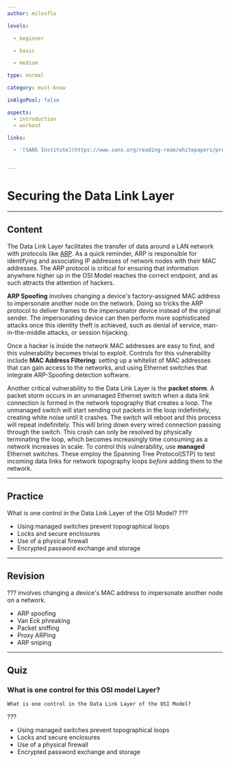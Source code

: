 ```yaml
---
author: milesflo

levels:

  - beginner

  - basic

  - medium

type: normal

category: must-know

inAlgoPool: false

aspects:
  - introduction
  - workout

links:

  - '[SANS Institute](https://www.sans.org/reading-room/whitepapers/protocols/applying-osi-layer-network-model-information-security-1309){website}'


---
```


# Securing the Data Link Layer

---
## Content

The Data Link Layer facilitates the transfer of data around a LAN network with protocols like [ARP](https://en.wikipedia.org/wiki/Address_Resolution_Protocol). As a quick reminder, ARP is responsible for identifying and associating IP addresses of network nodes with their MAC addresses. The ARP protocol is critical for ensuring that information anywhere higher up in the OSI Model reaches the correct endpoint, and as such attracts the attention of hackers.

__ARP Spoofing__ involves changing a device's factory-assigned MAC address to impersonate another node on the network. Doing so tricks the ARP protocol to deliver frames to the impersonator device instead of the original sender. The impersonating device can then perform more sophisticated attacks once this identity theft is achieved, such as denial of service, man-in-the-middle attacks, or session hijacking.

Once a hacker is inside the network MAC addresses are easy to find, and this vulnerability becomes trivial to exploit. Controls for this vulnerability include __MAC Address Filtering__: setting up a whitelist of MAC addresses that can gain access to the networks, and using Ethernet switches that integrate ARP-Spoofing detection software.

Another critical vulnerability to the Data Link Layer is the __packet storm__. A packet storm occurs in an unmanaged Ethernet switch when a data link connection is formed in the network topography that creates a loop. The unmanaged switch will start sending out packets in the loop indefinitely, creating white noise until it crashes. The switch will reboot and this process will repeat indefinitely. This will bring down every wired connection passing through the switch. This crash can only be resolved by physically terminating the loop, which becomes increasingly time consuming as a network increases in scale. To control this vulnerability, use __managed__ Ethernet switches. These employ the Spanning Tree Protocol(STP) to test incoming data links for network topography loops _before_ adding them to the network.
 
---
## Practice

What is one control in the Data Link Layer of the OSI Model?
???


* Using managed switches prevent topographical loops
* Locks and secure enclosures
* Use of a physical firewall
* Encrypted password exchange and storage

---
## Revision

??? involves changing a device's MAC address to impersonate another node on a network.


* ARP spoofing
* Van Eck phreaking
* Packet sniffing
* Proxy ARPing
* ARP sniping

---
## Quiz
### What is one control for this OSI model Layer?
```
What is one control in the Data Link Layer of the OSI Model?
```

 ???

* Using managed switches prevent topographical loops
* Locks and secure enclosures
* Use of a physical firewall
* Encrypted password exchange and storage
